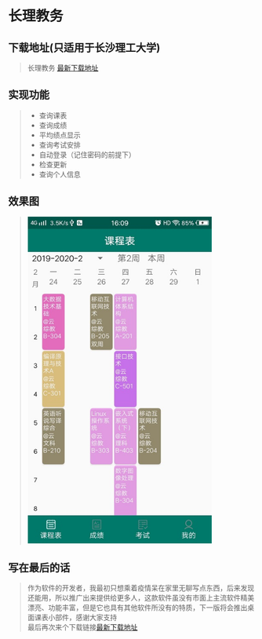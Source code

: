 # 长理教务
##  下载地址(只适用于长沙理工大学)
>长理教务 [最新下载地址](http://47.106.159.165:8081/apk/长理教务v2.2.0.apk)
##  实现功能
>* 查询课表<br> 
>* 查询成绩<br> 
>* 平均绩点显示<br>
>* 查询考试安排<br> 
>* 自动登录（记住密码的前提下）<br> 
>* 检查更新<br> 
>* 查询个人信息<br> 
##  效果图
><img src="https://github.com/892681347/EduAdminPic/raw/master/TimetablePic.jpg"  alt="课程表页面" width="375px"/>
##  写在最后的话
>作为软件的开发者，我最初只想乘着疫情呆在家里无聊写点东西，后来发现还能用，所以推广出来提供给更多人，这款软件虽没有市面上主流软件精美漂亮、功能丰富，但是它也具有其他软件所没有的特质，下一版将会推出桌面课表小部件，感谢大家支持<br>最后再次来个下载链接[最新下载地址](http://47.106.159.165:8081/apk/长理教务v2.2.0.apk)
